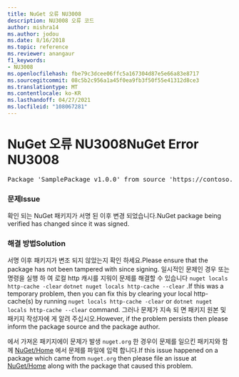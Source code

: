 ```yaml
---
title: NuGet 오류 NU3008
description: NU3008 오류 코드
author: mishra14
ms.author: jodou
ms.date: 8/16/2018
ms.topic: reference
ms.reviewer: anangaur
f1_keywords:
- NU3008
ms.openlocfilehash: fbe79c3dcee06ffc5a167304d87e5e66a83e8717
ms.sourcegitcommit: 08c5b2c956a1a45f0ea9fb3f50f55e41312d8ce3
ms.translationtype: MT
ms.contentlocale: ko-KR
ms.lasthandoff: 04/27/2021
ms.locfileid: "108067281"
---
```

# <a name="nuget-error-nu3008"></a><span data-ttu-id="43465-103">NuGet 오류 NU3008</span><span class="sxs-lookup"><span data-stu-id="43465-103">NuGet Error NU3008</span></span>

<pre>Package 'SamplePackage v1.0.0' from source 'https://contoso.com/index.json': The package integrity check failed. The package has changed since it was signed. Try clearing the local http-cache and run nuget operation again.</pre>

### <a name="issue"></a><span data-ttu-id="43465-104">문제</span><span class="sxs-lookup"><span data-stu-id="43465-104">Issue</span></span>

<span data-ttu-id="43465-105">확인 되는 NuGet 패키지가 서명 된 이후 변경 되었습니다.</span><span class="sxs-lookup"><span data-stu-id="43465-105">NuGet package being verified has changed since it was signed.</span></span>

### <a name="solution"></a><span data-ttu-id="43465-106">해결 방법</span><span class="sxs-lookup"><span data-stu-id="43465-106">Solution</span></span>

<span data-ttu-id="43465-107">서명 이후 패키지가 변조 되지 않았는지 확인 하세요.</span><span class="sxs-lookup"><span data-stu-id="43465-107">Please ensure that the package has not been tampered with since signing.</span></span> <span data-ttu-id="43465-108">일시적인 문제인 경우 또는 명령을 실행 하 여 로컬 http 캐시를 지워이 문제를 해결할 수 있습니다 `nuget locals http-cache -clear` `dotnet nuget locals http-cache --clear` .</span><span class="sxs-lookup"><span data-stu-id="43465-108">If this was a temporary problem, then you can fix this by clearing your local http-cache(s) by running `nuget locals http-cache -clear` or `dotnet nuget locals http-cache --clear` command.</span></span> <span data-ttu-id="43465-109">그러나 문제가 지속 되 면 패키지 원본 및 패키지 작성자에 게 알려 주십시오.</span><span class="sxs-lookup"><span data-stu-id="43465-109">However, if the problem persists then please inform the package source and the package author.</span></span>

<span data-ttu-id="43465-110">에서 가져온 패키지에이 문제가 발생 `nuget.org` 한 경우이 문제를 일으킨 패키지와 함께 [NuGet/Home](https://github.com/NuGet/Home/issues) 에서 문제를 파일에 입력 합니다.</span><span class="sxs-lookup"><span data-stu-id="43465-110">If this issue happened on a package which came from `nuget.org` then please file an issue at [NuGet/Home](https://github.com/NuGet/Home/issues) along with the package that caused this problem.</span></span>
